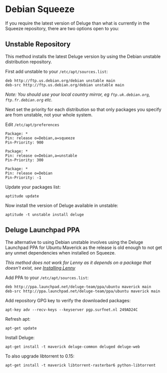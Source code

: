 # Debian Squeeze

If you require the latest version of Deluge than what is currently in the Squeeze repository, there are two options open to you:

## Unstable Repository

This method installs the latest Deluge version by using the Debian unstable distribution repository.

First add unstable to your `/etc/apt/sources.list`:

```
deb http://ftp.us.debian.org/debian unstable main
deb-src http://ftp.us.debian.org/debian unstable main
```
*Note: You should use your local country mirror, eg `ftp.uk.debian.org`, `ftp.fr.debian.org` etc.*

Next set the priority for each distribution so that only packages you specify are from unstable, not your whole system.

Edit `/etc/apt/preferences`

```
Package: *
Pin: release o=Debian,a=squeeze
Pin-Priority: 900

Package: *
Pin: release o=Debian,a=unstable
Pin-Priority: 300

Package: *
Pin: release o=Debian
Pin-Priority: -1
```

Update your packages list:

```
aptitude update
```

Now install the version of Deluge available in unstable:

```
aptitude -t unstable install deluge
```


## Deluge Launchpad PPA
The alternative to using Debian unstable involves using the Deluge Launchpad PPA for Ubuntu Maverick as the release is old enough to not get any unmet dependencies when installed on Squeeze.

*This method does not work for Lenny as it depends on a package that doesn't exist, see [Installing Lenny](/installing/linux/debian/lenny)*

Add PPA to your `/etc/apt/sources.list`:

```
deb http://ppa.launchpad.net/deluge-team/ppa/ubuntu maverick main
deb-src http://ppa.launchpad.net/deluge-team/ppa/ubuntu maverick main
```

Add repository GPG key to verify the downloaded packages:

```
apt-key adv --recv-keys --keyserver pgp.surfnet.nl 249AD24C
```

Refresh apt:

```
apt-get update
```

Install Deluge:

```
apt-get install -t maverick deluge-common deluged deluge-web
```

To also upgrade libtorrent to 0.15:

```
apt-get install -t maverick libtorrent-rasterbar6 python-libtorrent
```